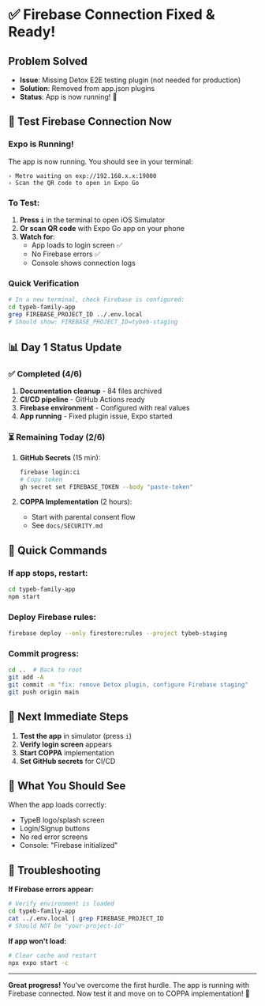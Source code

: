 # ✅ Firebase Connection Fixed & Ready!

## Problem Solved
- **Issue**: Missing Detox E2E testing plugin (not needed for production)
- **Solution**: Removed from app.json plugins
- **Status**: App is now running! 🎉

## 🧪 Test Firebase Connection Now

### Expo is Running!
The app is now running. You should see in your terminal:
```
› Metro waiting on exp://192.168.x.x:19000
› Scan the QR code to open in Expo Go
```

### To Test:
1. **Press `i`** in the terminal to open iOS Simulator
2. **Or scan QR code** with Expo Go app on your phone
3. **Watch for**:
   - App loads to login screen ✅
   - No Firebase errors ✅
   - Console shows connection logs

### Quick Verification
```bash
# In a new terminal, check Firebase is configured:
cd typeb-family-app
grep FIREBASE_PROJECT_ID ../.env.local
# Should show: FIREBASE_PROJECT_ID=tybeb-staging
```

## 📊 Day 1 Status Update

### ✅ Completed (4/6)
1. **Documentation cleanup** - 84 files archived
2. **CI/CD pipeline** - GitHub Actions ready
3. **Firebase environment** - Configured with real values
4. **App running** - Fixed plugin issue, Expo started

### ⏳ Remaining Today (2/6)
1. **GitHub Secrets** (15 min):
   ```bash
   firebase login:ci
   # Copy token
   gh secret set FIREBASE_TOKEN --body "paste-token"
   ```

2. **COPPA Implementation** (2 hours):
   - Start with parental consent flow
   - See `docs/SECURITY.md`

## 🚀 Quick Commands

### If app stops, restart:
```bash
cd typeb-family-app
npm start
```

### Deploy Firebase rules:
```bash
firebase deploy --only firestore:rules --project tybeb-staging
```

### Commit progress:
```bash
cd ..  # Back to root
git add -A
git commit -m "fix: remove Detox plugin, configure Firebase staging"
git push origin main
```

## 🎯 Next Immediate Steps

1. **Test the app** in simulator (press `i`)
2. **Verify login screen** appears
3. **Start COPPA** implementation
4. **Set GitHub secrets** for CI/CD

## 📱 What You Should See

When the app loads correctly:
- TypeB logo/splash screen
- Login/Signup buttons
- No red error screens
- Console: "Firebase initialized"

## 🔧 Troubleshooting

**If Firebase errors appear:**
```bash
# Verify environment is loaded
cd typeb-family-app
cat ../.env.local | grep FIREBASE_PROJECT_ID
# Should NOT be "your-project-id"
```

**If app won't load:**
```bash
# Clear cache and restart
npx expo start -c
```

---

**Great progress!** You've overcome the first hurdle. The app is running with Firebase connected. Now test it and move on to COPPA implementation! 🚀
